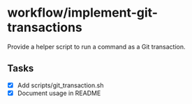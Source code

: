 # workflow/implement-git-transactions

Provide a helper script to run a command as a Git transaction.

## Tasks
- [x] Add scripts/git_transaction.sh
- [x] Document usage in README
